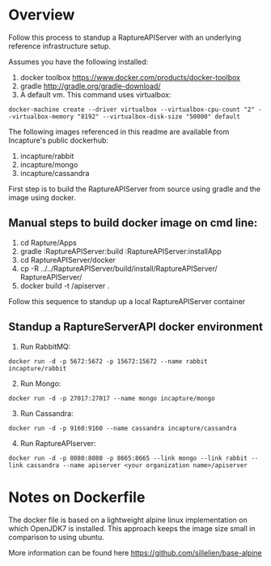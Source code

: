 # Overview
Follow this process to standup a RaptureAPIServer with an underlying reference infrastructure setup.

Assumes you have the following installed:
1. docker toolbox https://www.docker.com/products/docker-toolbox
2. gradle http://gradle.org/gradle-download/
3. A default vm. This command uses virtualbox:
```
docker-machine create --driver virtualbox --virtualbox-cpu-count "2" --virtualbox-memory "8192" --virtualbox-disk-size "50000" default
```

The following images referenced in this readme are available from Incapture's public dockerhub:
1. incapture/rabbit
2. incapture/mongo
3. incapture/cassandra

First step is to build the RaptureAPIServer from source using gradle and the image using docker.

## Manual steps to build docker image on cmd line:
1. cd Rapture/Apps
2. gradle :RaptureAPIServer:build :RaptureAPIServer:installApp
3. cd RaptureAPIServer/docker
4. cp -R ../../RaptureAPIServer/build/install/RaptureAPIServer/ RaptureAPIServer/
5. docker build -t <your organization name>/apiserver .

Follow this sequence to standup up a local RaptureAPIServer container
## Standup a RaptureServerAPI docker environment
1. Run RabbitMQ:
```
docker run -d -p 5672:5672 -p 15672:15672 --name rabbit incapture/rabbit
```
2. Run Mongo:
```
docker run -d -p 27017:27017 --name mongo incapture/mongo
```
3. Run Cassandra:
```
docker run -d -p 9160:9160 --name cassandra incapture/cassandra
```
4. Run RaptureAPIserver:
```
docker run -d -p 8080:8080 -p 8665:8665 --link mongo --link rabbit --link cassandra --name apiserver <your organization name>/apiserver
```

# Notes on Dockerfile
The docker file is based on a lightweight alpine linux implementation on which OpenJDK7 is installed. This approach keeps the image size small in comparison to using ubuntu.

More information can be found here https://github.com/sillelien/base-alpine
